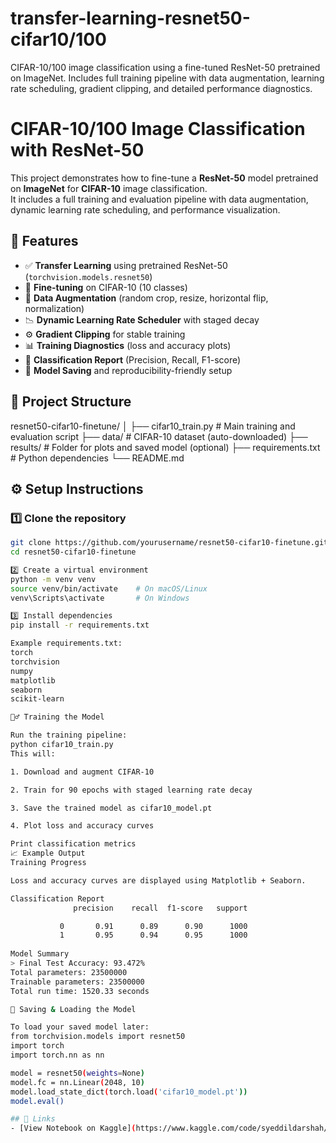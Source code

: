 # transfer-learning-resnet50-cifar10/100
CIFAR-10/100 image classification using a fine-tuned ResNet-50 pretrained on ImageNet. Includes full training pipeline with data augmentation, learning rate scheduling, gradient clipping, and detailed performance diagnostics.

# CIFAR-10/100 Image Classification with ResNet-50

This project demonstrates how to fine-tune a **ResNet-50** model pretrained on **ImageNet** for **CIFAR-10** image classification.  
It includes a full training and evaluation pipeline with data augmentation, dynamic learning rate scheduling, and performance visualization.

## 🚀 Features

- ✅ **Transfer Learning** using pretrained ResNet-50 (`torchvision.models.resnet50`)
- 🧠 **Fine-tuning** on CIFAR-10 (10 classes)
- 🎨 **Data Augmentation** (random crop, resize, horizontal flip, normalization)
- 📉 **Dynamic Learning Rate Scheduler** with staged decay
- ⚙️ **Gradient Clipping** for stable training
- 📊 **Training Diagnostics** (loss and accuracy plots)
- 🧾 **Classification Report** (Precision, Recall, F1-score)
- 💾 **Model Saving** and reproducibility-friendly setup



## 🧩 Project Structure
resnet50-cifar10-finetune/
│
├── cifar10_train.py # Main training and evaluation script
├── data/ # CIFAR-10 dataset (auto-downloaded)
├── results/ # Folder for plots and saved model (optional)
├── requirements.txt # Python dependencies
└── README.md

## ⚙️ Setup Instructions

### 1️⃣ Clone the repository
```bash
git clone https://github.com/yourusername/resnet50-cifar10-finetune.git
cd resnet50-cifar10-finetune

2️⃣ Create a virtual environment
python -m venv venv
source venv/bin/activate    # On macOS/Linux
venv\Scripts\activate       # On Windows

3️⃣ Install dependencies
pip install -r requirements.txt

Example requirements.txt:
torch
torchvision
numpy
matplotlib
seaborn
scikit-learn

🏋️‍♂️ Training the Model

Run the training pipeline:
python cifar10_train.py
This will:

1. Download and augment CIFAR-10

2. Train for 90 epochs with staged learning rate decay

3. Save the trained model as cifar10_model.pt

4. Plot loss and accuracy curves

Print classification metrics
📈 Example Output
Training Progress

Loss and accuracy curves are displayed using Matplotlib + Seaborn.

Classification Report
              precision    recall  f1-score   support

           0       0.91      0.89      0.90      1000
           1       0.95      0.94      0.95      1000
   
Model Summary
> Final Test Accuracy: 93.472%
Total parameters: 23500000
Trainable parameters: 23500000
Total run time: 1520.33 seconds

💾 Saving & Loading the Model

To load your saved model later:
from torchvision.models import resnet50
import torch
import torch.nn as nn

model = resnet50(weights=None)
model.fc = nn.Linear(2048, 10)
model.load_state_dict(torch.load('cifar10_model.pt'))
model.eval()

## 🔗 Links
- [View Notebook on Kaggle](https://www.kaggle.com/code/syeddildarshah/simple-cnn-implementation-on-cifar-10-100)

